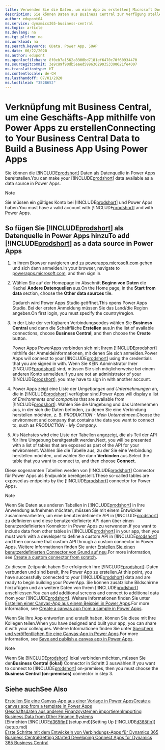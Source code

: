 ```yaml
---
title: Verwenden Sie die Daten, um eine App zu erstellen| Microsoft Docs
description: Sie können Daten aus Business Central zur Verfügung stellen und eine OData URL Ihrer Webdienste festlegen, um eine Geschäfts-App mithilfe von Power Apps zu erstellen.
author: edupont04
ms.service: dynamics365-business-central
ms.topic: article
ms.devlang: na
ms.tgt_pltfrm: na
ms.workload: na
ms.search.keywords: OData, Power App, SOAP
ms.date: 06/22/2020
ms.author: edupont
ms.openlocfilehash: 8f0eb7a1562a8300bd7181ef6470c70f60934470
ms.sourcegitcommit: 3e9c89f90db5eaed599630299353300621fe4007
ms.translationtype: HT
ms.contentlocale: de-CH
ms.lasthandoff: 07/01/2020
ms.locfileid: "3528652"
---
```

# <a name="connecting-to-your-business-central-data-to-build-a-business-app-using-power-apps"></a><span data-ttu-id="4cba6-103">Verknüpfung mit Business Central, um eine Geschäfts-App mithilfe von Power Apps zu erstellen</span><span class="sxs-lookup"><span data-stu-id="4cba6-103">Connecting to Your Business Central Data to Build a Business App Using Power Apps</span></span>

<span data-ttu-id="4cba6-104">Sie können die [!INCLUDE[prodshort](includes/prodshort.md)] Daten als Datenquelle in Power Apps bereitstellen.</span><span class="sxs-lookup"><span data-stu-id="4cba6-104">You can make your [!INCLUDE[prodshort](includes/prodshort.md)] data available as a data source in Power Apps.</span></span>  

> [!NOTE]  
> <span data-ttu-id="4cba6-105">Sie müssen ein gültiges Konto bei [!INCLUDE[prodshort](includes/prodshort.md)] und Power Apps haben.</span><span class="sxs-lookup"><span data-stu-id="4cba6-105">You must have a valid account with [!INCLUDE[prodshort](includes/prodshort.md)] and with Power Apps.</span></span>  

## <a name="to-add-prodshort-as-a-data-source-in-power-apps"></a><span data-ttu-id="4cba6-106">So fügen Sie [!INCLUDE[prodshort](includes/prodshort.md)] als Datenquelle in Power Apps hinzu</span><span class="sxs-lookup"><span data-stu-id="4cba6-106">To add [!INCLUDE[prodshort](includes/prodshort.md)] as a data source in Power Apps</span></span>

1. <span data-ttu-id="4cba6-107">In Ihrem Browser navigieren und zu [powerapps.microsoft.com](https://powerapps.microsoft.com/) gehen und sich dann anmelden.</span><span class="sxs-lookup"><span data-stu-id="4cba6-107">In your browser, navigate to [powerapps.microsoft.com](https://powerapps.microsoft.com/), and then sign in.</span></span>
2. <span data-ttu-id="4cba6-108">Wählen Sie auf der Homepage im Abschnitt **Beginn von Daten** die Kachel **Andere Datenquellen** aus.</span><span class="sxs-lookup"><span data-stu-id="4cba6-108">On the Home page, in the **Start from data** section, choose the **Other data sources** tile.</span></span>  

    <span data-ttu-id="4cba6-109">Dadurch wird Power Apps Studio geöffnet.</span><span class="sxs-lookup"><span data-stu-id="4cba6-109">This opens Power Apps Studio.</span></span> <span data-ttu-id="4cba6-110">Bei der ersten Anmeldung müssen Sie das Land/die Region angeben.</span><span class="sxs-lookup"><span data-stu-id="4cba6-110">On first login, you must specify the country/region.</span></span>  
3. <span data-ttu-id="4cba6-111">In der Liste der verfügbaren Verbindungscodes wählen Sie **Business Central** und dann die Schaltfläche **Erstellen** aus.</span><span class="sxs-lookup"><span data-stu-id="4cba6-111">In the list of available connections, choose **Business Central**, and then choose the **Create** button.</span></span>

    <span data-ttu-id="4cba6-112">Power Apps PowerApps verbinden sich mit Ihrem [!INCLUDE[prodshort](includes/prodshort.md)] mithilfe der Anmeldeinformationen, mit denen Sie sich anmelden.</span><span class="sxs-lookup"><span data-stu-id="4cba6-112">Power Apps will connect to your [!INCLUDE[prodshort](includes/prodshort.md)] using the credentials that you are signed in with.</span></span> <span data-ttu-id="4cba6-113">Wenn Sie KEIN Administrator Ihrer [!INCLUDE[prodshort](includes/prodshort.md)] sind, müssen Sie sich möglicherweise bei einem anderen Konto anmelden.</span><span class="sxs-lookup"><span data-stu-id="4cba6-113">If you are not an administrator of your [!INCLUDE[prodshort](includes/prodshort.md)], you may have to sign in with another account.</span></span>  

4. <span data-ttu-id="4cba6-114">Power Apps zeigt eine Liste der *Umgebungen und Unternehmungen* an, die in [!INCLUDE[prodshort](includes/prodshort.md)] verfügbar sind.</span><span class="sxs-lookup"><span data-stu-id="4cba6-114">Power Apps will display a list of *Environments and companies* that are available from [!INCLUDE[prodshort](includes/prodshort.md)].</span></span> <span data-ttu-id="4cba6-115">Wählen Sie die Umgebung und das Unternehmen aus, in der sich die Daten befinden, zu denen Sie eine Verbindung herstellen möchten, z. B. *PRODUKTION - Mein Unternehmen*.</span><span class="sxs-lookup"><span data-stu-id="4cba6-115">Choose the environment and company that contains the data you want to connect to, such as *PRODUCTION - My Company*.</span></span>  

5. <span data-ttu-id="4cba6-116">Als Nächstes wird eine Liste der Tabellen angezeigt, die als Teil der API für Ihre Umgebung bereitgestellt werden.</span><span class="sxs-lookup"><span data-stu-id="4cba6-116">Next, you will be presented with a list of tables that are exposed as part of the API for your environment.</span></span> <span data-ttu-id="4cba6-117">Wählen Sie die Tabelle aus, zu der Sie eine Verbindung herstellen möchten, und wählen Sie dann **Verbinden** aus.</span><span class="sxs-lookup"><span data-stu-id="4cba6-117">Select the table that you want to connect to, and then choose **Connect**.</span></span>

<span data-ttu-id="4cba6-118">Diese sogenannten Tabellen werden von [!INCLUDE[prodshort](includes/prodshort.md)] Connector für Power Apps als Endpunkte bereitgestellt.</span><span class="sxs-lookup"><span data-stu-id="4cba6-118">These so-called tables are exposed as endpoints by the [!INCLUDE[prodshort](includes/prodshort.md)] connector for Power Apps.</span></span>  

> [!NOTE]
> <span data-ttu-id="4cba6-119">Wenn Sie Daten aus anderen Tabellen in [!INCLUDE[prodshort](includes/prodshort.md)] in Ihre Anwendung aufnehmen möchten, müssen Sie mit einem Entwickler zusammenarbeiten, um eine benutzerdefinierte API in [!INCLUDE[prodshort](includes/prodshort.md)] zu definieren und diese benutzerdefinierte API dann über einen benutzerdefinierten Konnektor in Power Apps zu verwenden.</span><span class="sxs-lookup"><span data-stu-id="4cba6-119">If you want to include data from other tables in [!INCLUDE[prodshort](includes/prodshort.md)] in your app, then you must work with a developer to define a custom API in [!INCLUDE[prodshort](includes/prodshort.md)] and then consume that custom API through a custom connector in Power Apps.</span></span> <span data-ttu-id="4cba6-120">Weitere Informationen finden Sie unter [Erstellen Sie einen benutzerdefinierten Connector von Grund auf neu](/connectors/custom-connectors/define-blank).</span><span class="sxs-lookup"><span data-stu-id="4cba6-120">For more information, see [Create a custom connector from scratch](/connectors/custom-connectors/define-blank).</span></span>  

<span data-ttu-id="4cba6-121">Zu diesem Zeitpunkt haben Sie erfolgreich Ihre [!INCLUDE[prodshort](includes/prodshort.md)]-Daten verbunden und sind bereit, Ihre Power App zu erstellen.</span><span class="sxs-lookup"><span data-stu-id="4cba6-121">At this point, you have successfully connected to your [!INCLUDE[prodshort](includes/prodshort.md)] data and are ready to begin building your PowerApp.</span></span> <span data-ttu-id="4cba6-122">Sie können zusätzliche Bildschirme hinzufügen und an weitere Daten von Ihrem  [!INCLUDE[prodshort](includes/prodshort.md)] anschliessen.</span><span class="sxs-lookup"><span data-stu-id="4cba6-122">You can add additional screens and connect to additional data from your [!INCLUDE[prodshort](includes/prodshort.md)].</span></span> <span data-ttu-id="4cba6-123">Weitere Informationen finden Sie unter [Erstellen einer Canvas-App aus einem Beispiel in Power Apps](/powerapps/maker/canvas-apps/open-and-run-a-sample-app).</span><span class="sxs-lookup"><span data-stu-id="4cba6-123">For more information, see [Create a canvas app from a sample in Power Apps](/powerapps/maker/canvas-apps/open-and-run-a-sample-app).</span></span>  

<span data-ttu-id="4cba6-124">Wenn Sie Ihre App entworfen und erstellt haben, können Sie diese mit Ihre Kollegen teilen.</span><span class="sxs-lookup"><span data-stu-id="4cba6-124">When you have designed and built your app, you can share it with your colleagues.</span></span> <span data-ttu-id="4cba6-125">Weitere Informationen finden Sie unter [Speichern und veröffentlichen Sie eine Canvas-App in Power Apps](/powerapps/maker/canvas-apps/save-publish-app).</span><span class="sxs-lookup"><span data-stu-id="4cba6-125">For more information, see [Save and publish a canvas app in Power Apps](/powerapps/maker/canvas-apps/save-publish-app).</span></span>  

> [!NOTE]
> <span data-ttu-id="4cba6-126">Wenn Sie [!INCLUDE[prodshort](includes/prodshort.md)] lokal verbinden möchten, müssen Sie den**Business Central (lokal)** Connector in Schritt 3 auswählen.</span><span class="sxs-lookup"><span data-stu-id="4cba6-126">If you want to connect to [!INCLUDE[prodshort](includes/prodshort.md)] on-premises, then you must choose the **Business Central (on-premises)** connector in step 3.</span></span>  

## <a name="see-also"></a><span data-ttu-id="4cba6-127">Siehe auch</span><span class="sxs-lookup"><span data-stu-id="4cba6-127">See Also</span></span>

[<span data-ttu-id="4cba6-128">Erstellen Sie eine Canvas-App aus einer Vorlage in Power Apps</span><span class="sxs-lookup"><span data-stu-id="4cba6-128">Create a canvas app from a template in Power Apps</span></span>](/powerapps/maker/canvas-apps/get-started-test-drive)  
[<span data-ttu-id="4cba6-129">Geschäftsdaten aus anderen Finanzsystemen importieren</span><span class="sxs-lookup"><span data-stu-id="4cba6-129">Importing Business Data from Other Finance Systems</span></span>](across-import-data-configuration-packages.md)  
<span data-ttu-id="4cba6-130">[Einrichten [!INCLUDE[d365fin](includes/d365fin_md.md)]](setup.md)</span><span class="sxs-lookup"><span data-stu-id="4cba6-130">[Setting Up [!INCLUDE[d365fin](includes/d365fin_md.md)]](setup.md)</span></span>  
[<span data-ttu-id="4cba6-131">Erste Schritte mit dem Entwickeln von Verbindungs-Apps für Dynamics 365 Business Central</span><span class="sxs-lookup"><span data-stu-id="4cba6-131">Getting Started Developing Connect Apps for Dynamics 365 Business Central</span></span>](/dynamics365/business-central/dev-itpro/developer/devenv-develop-connect-apps)  
